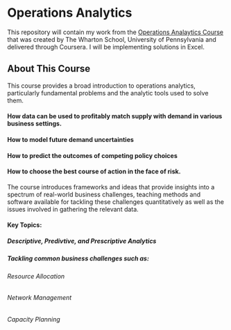 # Operations Analytics

This repository will contain my work from the [Operations Analaytics Course](https://www.coursera.org/learn/wharton-operations-analytics/home/info) that was created by The Wharton School, University of Pennsylvania and delivered through Coursera. I will be implementing solutions in Excel.

## About This Course

This course provides a broad introduction to operations analytics, particularly fundamental problems and the analytic tools used to solve them. 

#### How data can be used to profitably match supply with demand in various business settings. 
#### How to model future demand uncertainties 
#### How to predict the outcomes of competing policy choices 
#### How to choose the best course of action in the face of risk. 

The course introduces frameworks and ideas that provide insights into a spectrum of real-world business challenges, teaching  methods and software available for tackling these challenges quantitatively as well as the issues involved in gathering the relevant data.

#### Key Topics:

##### Descriptive, Predivtive, and Prescriptive Analytics 

##### Tackling common business challenges such as:

###### Resource Allocation
###### Network Management
###### Capacity Planning



